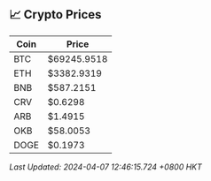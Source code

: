 ## 📈 Crypto Prices

| Coin | Price |
| ---- | ----- |
| BTC | $69245.9518 |
| ETH | $3382.9319 |
| BNB | $587.2151 |
| CRV | $0.6298 |
| ARB | $1.4915 |
| OKB | $58.0053 |
| DOGE | $0.1973 |

_Last Updated: 2024-04-07 12:46:15.724 +0800 HKT_
